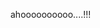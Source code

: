 ahoooooooooo....!!!
<!---
Dehira/Dehira is a ✨ special ✨ repository because its `README.md` (this file) appears on your GitHub profile.
You can click the Preview link to take a look at your changes.
--->
